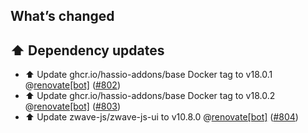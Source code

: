 ## What’s changed

## ⬆️ Dependency updates

- ⬆️ Update ghcr.io/hassio-addons/base Docker tag to v18.0.1 @[renovate[bot]](https://github.com/apps/renovate) ([#802](https://github.com/hassio-addons/addon-zwave-js-ui/pull/802))
- ⬆️ Update ghcr.io/hassio-addons/base Docker tag to v18.0.2 @[renovate[bot]](https://github.com/apps/renovate) ([#803](https://github.com/hassio-addons/addon-zwave-js-ui/pull/803))
- ⬆️ Update zwave-js/zwave-js-ui to v10.8.0 @[renovate[bot]](https://github.com/apps/renovate) ([#804](https://github.com/hassio-addons/addon-zwave-js-ui/pull/804))
